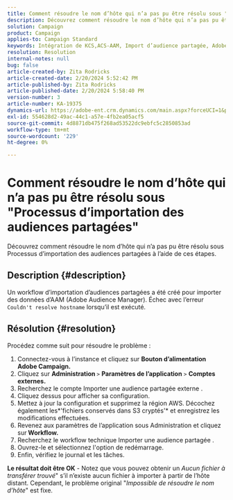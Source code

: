 ```yaml
---
title: Comment résoudre le nom d’hôte qui n’a pas pu être résolu sous "Processus d’importation des audiences partagées"
description: Découvrez comment résoudre le nom d’hôte qui n’a pas pu être résolu sous Processus d’importation des audiences partagées
solution: Campaign
product: Campaign
applies-to: Campaign Standard
keywords: Intégration de KCS,ACS-AAM, Import d’audience partagée, Adobe Campaign Standard,
resolution: Resolution
internal-notes: null
bug: false
article-created-by: Zita Rodricks
article-created-date: 2/20/2024 5:52:42 PM
article-published-by: Zita Rodricks
article-published-date: 2/20/2024 5:58:40 PM
version-number: 3
article-number: KA-19375
dynamics-url: https://adobe-ent.crm.dynamics.com/main.aspx?forceUCI=1&pagetype=entityrecord&etn=knowledgearticle&id=c1c702d2-18d0-ee11-9079-6045bd006b4b
exl-id: 554628d2-49ac-44c1-a57e-4fb2ea05acf5
source-git-commit: 4d8871db475f268ad53522dc9ebfc5c2850853ad
workflow-type: tm+mt
source-wordcount: '229'
ht-degree: 0%

---
```


# Comment résoudre le nom d’hôte qui n’a pas pu être résolu sous &quot;Processus d’importation des audiences partagées&quot;


Découvrez comment résoudre le nom d’hôte qui n’a pas pu être résolu sous Processus d’importation des audiences partagées à l’aide de ces étapes.

## Description {#description}

Un workflow d’importation d’audiences partagées a été créé pour importer des données d’AAM (Adobe Audience Manager). Échec avec l’erreur `Couldn't resolve hostname` lorsqu’il est exécuté.

## Résolution {#resolution}


Procédez comme suit pour résoudre le problème :

1. Connectez-vous à l’instance et cliquez sur <b>Bouton d’alimentation Adobe Campaign.</b>
2. Cliquez sur <b>Administration </b>`>`  <b>Paramètres de l’application</b> `>`  <b>Comptes externes.</b>
3. Recherchez le compte Importer une audience partagée externe .
4. Cliquez dessus pour afficher sa configuration.
5. Mettez à jour la configuration et supprimez la région AWS. Décochez également les*&#39;fichiers conservés dans S3 cryptés&#39;* et enregistrez les modifications effectuées.
6. Revenez aux paramètres de l’application sous Administration et cliquez sur<b> Workflow. </b>
7. Recherchez le workflow technique Importer une audience partagée .
8. Ouvrez-le et sélectionnez l&#39;option de redémarrage.
9. Enfin, vérifiez le journal et les tâches.


<b>Le résultat doit être OK</b> - Notez que vous pouvez obtenir un *Aucun fichier à transférer trouvé*&quot; s’il n’existe aucun fichier à importer à partir de l’hôte distant. Cependant, le problème original &quot;*Impossible de résoudre le nom d’hôte*&quot; est fixe.
